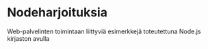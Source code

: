 # Nodeharjoituksia
Web-palvelinten toimintaan liittyviä esimerkkejä toteutettuna Node.js kirjaston avulla
